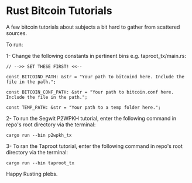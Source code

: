 # Rust Bitcoin Tutorials

A few bitcoin tutorials about subjects a bit hard to gather from scattered sources.

To run:

 1- Change the following constants in pertinent bins e.g. taproot_tx/main.rs:

    // -->> SET THESE FIRST! <<--

    const BITCOIND_PATH: &str = "Your path to bitcoind here. Include the file in the path.";

    const BITCOIN_CONF_PATH: &str = "Your path to bitcoin.conf here. Include the file in the path.";

    const TEMP_PATH: &str = "Your path to a temp folder here.";

 2- To run the Segwit P2WPKH tutorial, enter the following command in repo's root directory via the terminal:
 ```
 cargo run --bin p2wpkh_tx
 ```
 3- To ran the Taproot tutorial, enter the following command in repo's root directory via the terminal:
 ```
 cargo run --bin taproot_tx
 ```

 Happy Rusting plebs.
